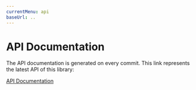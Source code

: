 ```yaml
---
currentMenu: api
baseUrl: ..
---
```


# API Documentation

The API documentation is generated on every commit. This link represents the latest API of this library:

[API Documentation](http://docs.buildr-framework.io/class_loader_api)
